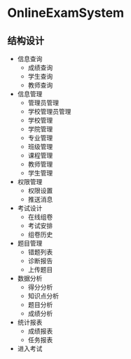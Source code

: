 # OnlineExamSystem
## 结构设计

- 信息查询
  - 成绩查询
  - 学生查询
  - 教师查询
- 信息管理
  - 管理员管理
  - 学校管理员管理
  - 学校管理
  - 学院管理
  - 专业管理
  - 班级管理
  - 课程管理
  - 教师管理
  - 学生管理
- 权限管理
  - 权限设置
  - 推送消息
- 考试设计
  - 在线组卷
  - 考试安排
  - 组卷历史
- 题目管理
  - 错题列表
  - 诊断报告
  - 上传题目
- 数据分析
  - 得分分析
  - 知识点分析
  - 题目分析
  - 成绩分析
- 统计报表
  - 成绩报表
  - 任务报表
- 进入考试
